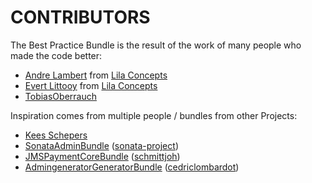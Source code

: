 CONTRIBUTORS
============

The Best Practice Bundle is the result of the work of many people who made the code better:
 
- [Andre Lambert](/afjlambert) from [Lila Concepts](/LilaConcepts)
- [Evert Littooy](/littooy) from [Lila Concepts](/LilaConcepts)
- [TobiasOberrauch](/TobiasOberrauch) 

Inspiration comes from multiple people / bundles from other Projects:

- [Kees Schepers](/keesschepers)
- [SonataAdminBundle](/sonata-project/SonataAdminBundle) ([sonata-project](/sonata-project))
- [JMSPaymentCoreBundle](/schmittjoh/JMSPaymentCoreBundle) ([schmittjoh](/schmittjoh))
- [AdmingeneratorGeneratorBundle](/cedriclombardot/AdmingeneratorGeneratorBundle) ([cedriclombardot](/cedriclombardot))

